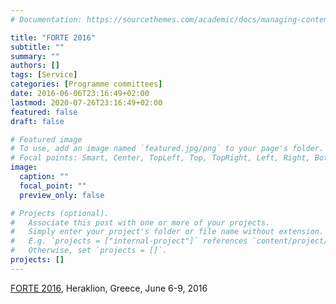 ```yaml
---
# Documentation: https://sourcethemes.com/academic/docs/managing-content/

title: "FORTE 2016"
subtitle: ""
summary: ""
authors: []
tags: [Service]
categories: [Programme committees]
date: 2016-06-06T23:16:49+02:00
lastmod: 2020-07-26T23:16:49+02:00
featured: false
draft: false

# Featured image
# To use, add an image named `featured.jpg/png` to your page's folder.
# Focal points: Smart, Center, TopLeft, Top, TopRight, Left, Right, BottomLeft, Bottom, BottomRight.
image:
  caption: ""
  focal_point: ""
  preview_only: false

# Projects (optional).
#   Associate this post with one or more of your projects.
#   Simply enter your project's folder or file name without extension.
#   E.g. `projects = ["internal-project"]` references `content/project/deep-learning/index.md`.
#   Otherwise, set `projects = []`.
projects: []
---
```

[FORTE 2016](http://2016.discotec.org/index.php?MG=20&Mid=9&sub1=1), Heraklion, Greece, June 6-9, 2016
